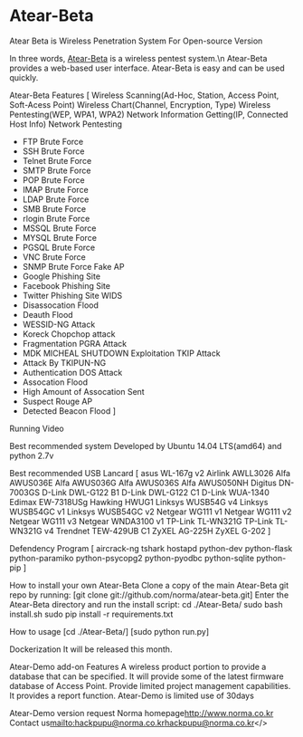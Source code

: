 # Atear-Beta
Atear Beta is Wireless Penetration System For Open-source Version

In three words, <a href="norma.com">Atear-Beta</a> is a wireless pentest system.\n
Atear-Beta provides a web-based user interface.
Atear-Beta is easy and can be used quickly.

Atear-Beta Features
[
Wireless Scanning(Ad-Hoc, Station, Access Point, Soft-Acess Point)
Wireless Chart(Channel, Encryption, Type)
Wireless Pentesting(WEP, WPA1, WPA2)
Network Information Getting(IP, Connected Host Info)
Network Pentesting
- FTP Brute Force
- SSH Brute Force
- Telnet Brute Force
- SMTP Brute Force
- POP Brute Force
- IMAP Brute Force
- LDAP Brute Force
- SMB Brute Force
- rlogin Brute Force
- MSSQL Brute Force
- MYSQL Brute Force
- PGSQL Brute Force
- VNC Brute Force
- SNMP Brute Force
Fake AP
- Google Phishing Site
- Facebook Phishing Site
- Twitter Phishing Site
WIDS
- Disassocation Flood
- Deauth Flood
- WESSID-NG Attack
- Koreck Chopchop attack
- Fragmentation PGRA Attack
- MDK MICHEAL SHUTDOWN Exploitation TKIP Attack
- Attack By TKIPUN-NG
- Authentication DOS Attack
- Assocation Flood
- High Amount of Assocation Sent
- Suspect Rouge AP
- Detected Beacon Flood
]

Running Video
<Youtube Link>

Best recommended system
Developed by Ubuntu 14.04 LTS(amd64) and python 2.7v

Best recommended USB Lancard
[
asus WL-167g v2
Airlink AWLL3026
Alfa AWUS036E
Alfa AWUS036G
Alfa AWUS036S
Alfa AWUS050NH
Digitus DN-7003GS
D-Link DWL-G122 B1
D-Link DWL-G122 C1
D-Link WUA-1340
Edimax EW-7318USg
Hawking HWUG1
Linksys WUSB54G v4
Linksys WUSB54GC v1
Linksys WUSB54GC v2
Netgear WG111 v1
Netgear WG111 v2
Netgear WG111 v3
Netgear WNDA3100 v1
TP-Link TL-WN321G
TP-Link TL-WN321G v4
Trendnet TEW-429UB C1
ZyXEL AG-225H
ZyXEL G-202
]

Defendency Program
[
aircrack-ng
tshark
hostapd
python-dev
python-flask
python-paramiko
python-psycopg2
python-pyodbc
python-sqlite
python-pip
]

How to install your own Atear-Beta
Clone a copy of the main Atear-Beta git repo by running:
[git clone git://github.com/norma/atear-beta.git]
Enter the Atear-Beta directory and run the install script:
    cd ./Atear-Beta/
    sudo bash install.sh
    sudo pip install -r requirements.txt

How to usage
[cd ./Atear-Beta/]
[sudo python run.py]

Dockerization
It will be released this month.

Atear-Demo add-on Features
A wireless product portion to provide a database that can be specified.
It will provide some of the latest firmware database of Access Point.
Provide limited project management capabilities.
It provides a report function.
<red>Atear-Demo is limited use of 30days</red>

Atear-Demo version request
Norma homepage<a href=http://www.norma.co.kr>http://www.norma.co.kr</a>
Contact us<mailto:hackpupu@norma.co.kr>hackpupu@norma.co.kr</>
